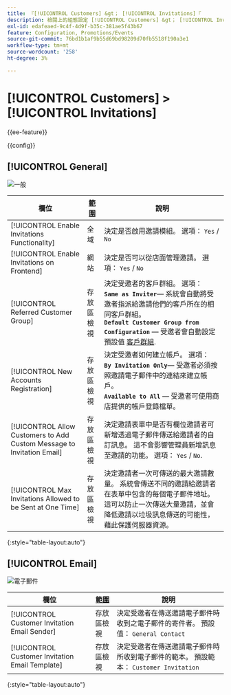 ```yaml
---
title: 『[!UICONTROL Customers] &gt； [!UICONTROL Invitations]『
description: 檢閱上的組態設定 [!UICONTROL Customers] &gt； [!UICONTROL Invitations] 商務管理員頁面。
exl-id: edafeaed-9c4f-4d9f-b35c-381ae5f43b67
feature: Configuration, Promotions/Events
source-git-commit: 76bd1b1af9b55d69bd98209d70fb5518f190a3e1
workflow-type: tm+mt
source-wordcount: '258'
ht-degree: 3%

---
```


# [!UICONTROL Customers] > [!UICONTROL Invitations]

{{ee-feature}}

{{config}}

## [!UICONTROL General]

![一般](./assets/invitations-general.png)<!-- zoom -->

<!-- [General](https://docs.magento.com/user-guide/marketing/invitations-configure.html) -->

| 欄位 | [範圍](../../getting-started/websites-stores-views.md#scope-settings) | 說明 |
|--- |--- |--- |
| [!UICONTROL Enable Invitations Functionality] | 全域 | 決定是否啟用邀請模組。 選項： `Yes` / `No` |
| [!UICONTROL Enable Invitations on Frontend] | 網站 | 決定是否可以從店面管理邀請。 選項： `Yes` / `No` |
| [!UICONTROL Referred Customer Group] | 存放區檢視 | 決定受邀者的客戶群組。 選項： <br/>**`Same as Inviter`**— 系統會自動將受邀者指派給邀請他們的客戶所在的相同客戶群組。<br/>**`Default Customer Group from Configuration`**  — 受邀者會自動設定預設值 [客戶群組](../../customers/customer-groups.md). |
| [!UICONTROL New Accounts Registration] | 存放區檢視 | 決定受邀者如何建立帳戶。 選項： <br/>**`By Invitation Only`**— 受邀者必須按照邀請電子郵件中的連結來建立帳戶。<br/>**`Available to All`**  — 受邀者可使用商店提供的帳戶登錄檔單。 |
| [!UICONTROL Allow Customers to Add Custom Message to Invitation Email] | 存放區檢視 | 決定邀請表單中是否有欄位邀請者可新增透過電子郵件傳送給邀請者的自訂訊息。 這不會影響管理員新增訊息至邀請的功能。 選項： `Yes` / `No`. |
| [!UICONTROL Max Invitations Allowed to be Sent at One Time] | 存放區檢視 | 決定邀請者一次可傳送的最大邀請數量。 系統會傳送不同的邀請給邀請者在表單中包含的每個電子郵件地址。 這可以防止一次傳送大量邀請，並會降低邀請以垃圾訊息傳送的可能性，藉此保護伺服器資源。 |

{:style=&quot;table-layout:auto&quot;}

## [!UICONTROL Email]

![電子郵件](./assets/invitations-email.png)<!-- zoom -->

<!-- [Email](https://docs.magento.com/user-guide/marketing/invitations-configure.html) -->

| 欄位 | [範圍](../../getting-started/websites-stores-views.md#scope-settings) | 說明 |
|--- |--- |--- |
| [!UICONTROL Customer Invitation Email Sender] | 存放區檢視 | 決定受邀者在傳送邀請電子郵件時收到之電子郵件的寄件者。 預設值： `General Contact` |
| [!UICONTROL Customer Invitation Email Template] | 存放區檢視 | 決定受邀者在傳送邀請電子郵件時所收到電子郵件的範本。 預設範本： `Customer Invitation` |

{:style=&quot;table-layout:auto&quot;}
